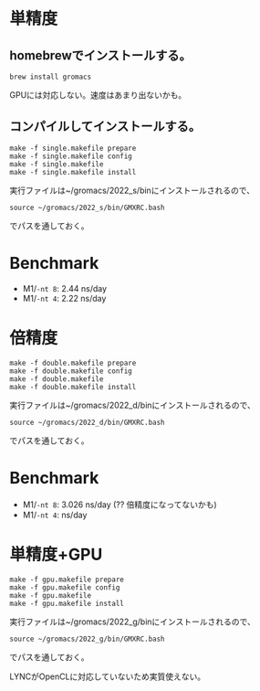 


# 単精度

## homebrewでインストールする。

```shell
brew install gromacs
```

GPUには対応しない。速度はあまり出ないかも。

## コンパイルしてインストールする。

```shell
make -f single.makefile prepare
make -f single.makefile config
make -f single.makefile
make -f single.makefile install
```

実行ファイルは~/gromacs/2022_s/binにインストールされるので、
```shell
source ~/gromacs/2022_s/bin/GMXRC.bash
```
でパスを通しておく。

# Benchmark

* M1/`-nt 8`: 2.44 ns/day
* M1/`-nt 4`: 2.22 ns/day

# 倍精度

```shell
make -f double.makefile prepare
make -f double.makefile config
make -f double.makefile
make -f double.makefile install
```

実行ファイルは~/gromacs/2022_d/binにインストールされるので、
```shell
source ~/gromacs/2022_d/bin/GMXRC.bash
```
でパスを通しておく。

# Benchmark

* M1/`-nt 8`: 3.026 ns/day (?? 倍精度になってないかも)
* M1/`-nt 4`: ns/day


# 単精度+GPU

```shell
make -f gpu.makefile prepare
make -f gpu.makefile config
make -f gpu.makefile
make -f gpu.makefile install
```

実行ファイルは~/gromacs/2022_g/binにインストールされるので、
```shell
source ~/gromacs/2022_g/bin/GMXRC.bash
```
でパスを通しておく。

LYNCがOpenCLに対応していないため実質使えない。
